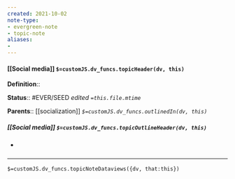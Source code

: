 ```yaml
---
created: 2021-10-02
note-type: 
- evergreen-note
- topic-note
aliases:
- 
---
```


#### [[Social media]] `$=customJS.dv_funcs.topicHeader(dv, this)`



**Definition**::

**Status**:: #EVER/SEED 
*edited `=this.file.mtime`*

**Parents**:: [[socialization]]
*`$=customJS.dv_funcs.outlinedIn(dv, this)`*

##### [[Social media]] `$=customJS.dv_funcs.topicOutlineHeader(dv, this)`

- 

### <hr class="dataviews"/>

`$=customJS.dv_funcs.topicNoteDataviews({dv, that:this})`

